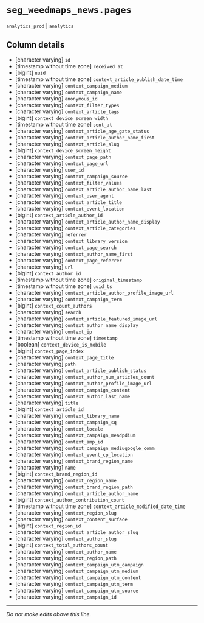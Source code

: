 # `seg_weedmaps_news.pages`
`analytics_prod` | `analytics`

## Column details
* [character varying] `id`
* [timestamp without time zone] `received_at`
* [bigint]    `uuid`
* [timestamp without time zone] `context_article_publish_date_time`
* [character varying] `context_campaign_medium`
* [character varying] `context_campaign_name`
* [character varying] `anonymous_id`
* [character varying] `context_filter_types`
* [character varying] `context_article_tags`
* [bigint]    `context_device_screen_width`
* [timestamp without time zone] `sent_at`
* [character varying] `context_article_age_gate_status`
* [character varying] `context_article_author_name_first`
* [character varying] `context_article_slug`
* [bigint]    `context_device_screen_height`
* [character varying] `context_page_path`
* [character varying] `context_page_url`
* [character varying] `user_id`
* [character varying] `context_campaign_source`
* [character varying] `context_filter_values`
* [character varying] `context_article_author_name_last`
* [character varying] `context_user_agent`
* [character varying] `context_article_title`
* [character varying] `context_event_location`
* [bigint]    `context_article_author_id`
* [character varying] `context_article_author_name_display`
* [character varying] `context_article_categories`
* [character varying] `referrer`
* [character varying] `context_library_version`
* [character varying] `context_page_search`
* [character varying] `context_author_name_first`
* [character varying] `context_page_referrer`
* [character varying] `url`
* [bigint]    `context_author_id`
* [timestamp without time zone] `original_timestamp`
* [timestamp without time zone] `uuid_ts`
* [character varying] `context_article_author_profile_image_url`
* [character varying] `context_campaign_term`
* [bigint]    `context_count_authors`
* [character varying] `search`
* [character varying] `context_article_featured_image_url`
* [character varying] `context_author_name_display`
* [character varying] `context_ip`
* [timestamp without time zone] `timestamp`
* [boolean]   `context_device_is_mobile`
* [bigint]    `context_page_index`
* [character varying] `context_page_title`
* [character varying] `path`
* [character varying] `context_article_publish_status`
* [character varying] `context_author_num_articles_count`
* [character varying] `context_author_profile_image_url`
* [character varying] `context_campaign_content`
* [character varying] `context_author_last_name`
* [character varying] `title`
* [bigint]    `context_article_id`
* [character varying] `context_library_name`
* [character varying] `context_campaign_sq`
* [character varying] `context_locale`
* [character varying] `context_campaign_meadpdium`
* [character varying] `context_amp_id`
* [character varying] `context_campaign_mediugoogle_comm`
* [character varying] `context_event_cp_location`
* [character varying] `context_brand_region_name`
* [character varying] `name`
* [bigint]    `context_brand_region_id`
* [character varying] `context_region_name`
* [character varying] `context_brand_region_path`
* [character varying] `context_article_author_name`
* [bigint]    `context_author_contribution_count`
* [timestamp without time zone] `context_article_modified_date_time`
* [character varying] `context_region_slug`
* [character varying] `context_content_surface`
* [bigint]    `context_region_id`
* [character varying] `context_article_author_slug`
* [character varying] `context_author_slug`
* [bigint]    `context_total_authors_count`
* [character varying] `context_author_name`
* [character varying] `context_region_path`
* [character varying] `context_campaign_utm_campaign`
* [character varying] `context_campaign_utm_medium`
* [character varying] `context_campaign_utm_content`
* [character varying] `context_campaign_utm_term`
* [character varying] `context_campaign_utm_source`
* [character varying] `context_campaign_id`

-------------------------------------------------------------------------------
*Do not make edits above this line.*
